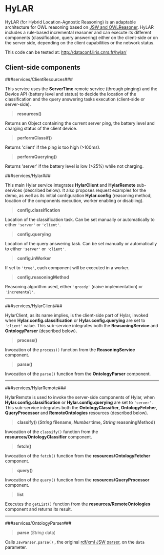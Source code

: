 
# HyLAR #

HyLAR (for Hybrid Location-Agnostic Reasoning) is an adaptable architecture for OWL reasoning based on [JSW and OWLReasoner](https://code.google.com/p/owlreasoner/). HyLAR includes a rule-based incremental reasoner and can execute its different components (classification, query answering) either on the client-side or on the server side, depending on the client capabilities or the network status.

This code can be tested at: http://dataconf.liris.cnrs.fr/hylar/

## Client-side components ##

###services/ClientResources###

This service uses the **ServerTime** remote service (through pinging) and the Device API (battery level and status) to decide the location of the classification and the query answering tasks execution (client-side or server-side).

> **resources()**

Returns an Object containing the current server ping, the battery level and charging status of the client device.

> **performClassif()**

Returns 'client' if the ping is too high (>100ms).

> **performQuerying()**

Returns 'server' if the battery level is low (>25%) while not charging.

###services/Hylar###

This main Hylar service integrates **HylarClient** and **HylarRemote** sub-services (described below). It also proposes request examples for the demo, as well as its initial configuration **Hylar.config** (reasoning method, location of the components execution, worker enabling or disabling).

>  **config.classification**

Location of the classification task. Can be set manually or automatically to either `'server'` or `'client'`.

> **config.querying**

Location of the query answering task. Can be set manually or automatically to either `'server'` or `'client'`.

> **config.inWorker**

If set to `'true'`, each component will be executed in a worker.

> **config.reasoningMethod**

Reasoning algorithm used, either `'greedy'` (naive implementation) or `'incremental'`.

----------

###services/HylarClient###

HylarClient, as its name implies, is the client-side part of Hylar, invoked when **Hylar.config.classification** or **Hylar.config.querying** are set to `'client'` value. This sub-service integrates both the **ReasoningService** and **OntologyParser** (described below).

> **process()**

Invocation of the `process()` function from the **ReasoningService** component.

> **parse()**

Invocation of the `parse()` function from the **OntologyParser** component.

----------

###services/HylarRemote###

HylarRemote is used to invoke the server-side components of Hylar, when **Hylar.config.classification** or **Hylar.config.querying** are set to `'server'`. This sub-service integrates both the **OntologyClassifier**, **OntologyFetcher**, **QueryProcessor** and **RemoteOntologies** resources (described below).

> **classify() (*String* filename, *Number* time, *String* reasoningMethod)**

Invocation of the `classify()` function from the **resources/OntologyClassifier** component.

> **fetch()**

Invocation of the `fetch()` function from the **resources/OntologyFetcher** component.

> **query()** 

Invocation of the `query()` function from the **resources/QueryProcessor** component.

> **list** 

Executes the `getList()` function from the **resources/RemoteOntologies** component and returns its result.

----------

###services/OntologyParser###

> **parse** (*String* data)

Calls `JswParser.parse()` , the original [rdf/xml JSW parser](https://code.google.com/p/owlreasoner/#Ontology_Object), on the `data` parameter.
